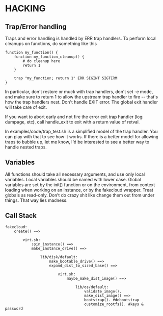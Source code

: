 HACKING
=======

Trap/Error handling
-------------------

Traps and error handling is handled by ERR trap handlers.
To perform local cleanups on functions, do something like this

    function my_function() {
        function my_function_cleanup() {
            # do cleanup here
            return 1
        }

        trap "my_function; return 1" ERR SIGINT SIGTERM
    }

In particular, don't restore or muck with trap handlers, don't set -e
mode, and make sure to return 1 to allow the upstream trap handler to
fire -- that's how the trap handlers nest.  Don't handle EXIT error.
The global exit handler will take care of exit.

If you want to abort early and not fire the error exit trap handler
(log dumpage, etc), call handle_exit <retval> to exit with a return
value of retval.

In examples/code/trap_test.sh is a simplified model of the trap
handler.  You can play with that to see how it works.  If there is a
better model for allowing traps to bubble up, let me know, I'd be
interested to see a better way to handle nested traps.

Variables
---------

All functions should take all necessary arguments, and use only local
variables.  Local variables should be named with lower case.  Global
variables are set by the init() function or on the environment, from
context loading when working on an instance, or by the fakecloud
wrapper.  Treat globals as read-only.  Don't do crazy shit like change
them out from under things.  That way lies madness.


Call Stack
-----------
    fakecloud:
        create() ==>
    
            virt.sh:
                spin_instance() ==>
                make_instance_drive() ==>
    
                    lib/disk/default:
                        make_bootable_drive() ==>
                        expand_dist_to_sized_base() ==>
    
                            virt.sh:
                                maybe_make_dist_image() ==>
    
                                    lib/os/default:
                                        validate_image().
                                        make_dist_image() ==>
                                        bootstrap(). #debootstrap
                                        customize_rootfs(). #keys & password
    
